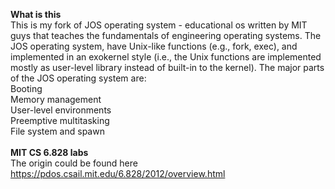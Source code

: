 <b>What is this</b></br>
This is my fork of JOS operating system - educational os written by MIT guys that teaches the fundamentals of engineering operating systems.
The JOS operating system, have Unix-like functions (e.g., fork, exec), and implemented in an exokernel style 
(i.e., the Unix functions are implemented mostly as user-level library instead of built-in to the kernel). 
The major parts of the JOS operating system are: </br>
Booting </br>
Memory management </br>
User-level environments </br>
Preemptive multitasking </br>
File system and spawn </br>
</br>
<b>MIT CS 6.828 labs</b></br>
The origin could be found here https://pdos.csail.mit.edu/6.828/2012/overview.html </br>
